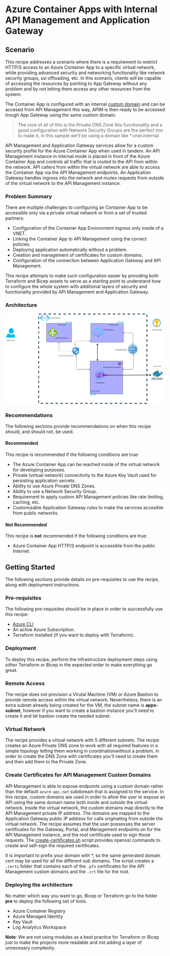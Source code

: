 # Azure Container Apps with Internal API Management and Application Gateway

## Scenario

This recipe addresses a scenario where there is a requirement to restrict HTTP/S access to an Azure Container App to a specific virtual network, while providing advanced security and networking functionality like network security groups, ssl offloading, etc. In this scenario, clients will be capable of accessing the resources by pointing to App Gateway without any problem and by not letting them access any other resources from the system.

The Container App is configured with an internal [custom domain](https://learn.microsoft.com/azure/dns/private-dns-privatednszone) and can be accesed from API Management this way, APIM is then ready to be accessed trough App Gateway using the same custom domain.

> The core of all of this is the Private DNS Zone this functionality and a good configuration with Network Security Groups are the perfect mix to make it, in this sample we'll be using a domain like *.vnet.internal

API Management and Application Gateway services allow for a custom security profile for the Azure Container App when used in tandem. An API Management instance in internal mode is placed in front of the Azure Container App and controls all traffic that is routed to the API from within the network. API callers from within the virtual network are able to access the Container App via the API Management endpoints. An Application Gateway handles ingress into the network and routes requests from outside of the virtual network to the API Management instance.

### Problem Summary

There are multiple challenges to configuring an Container App to be accessible only via a private virtual network or from a set of trusted partners:

- Configuration of the Container App Environment ingress only inside of a VNET.
- Linking the Container App to API Management using the correct policies.
- Deploying application automatically without a problem.
- Creation and management of certificates for custom domains.
- Configuration of the connection between Application Gateway and API Management.

This recipe attempts to make such configuration easier by providing both Terraform and Bicep assets to serve as a starting point to understand how to configure the whole system with additional layers of security and functionality provided by API Management and Application Gateway.

### Architecture

![Azure Web App with private HTTP endpoint](./media/containerapps-internal.png)

### Recommendations

The following sections provide recommendations on when this recipe should, and should not, be used.

#### Recommended

This recipe is recommended if the following conditions are true:

- The Azure Container App can be reached inside of the virtual network for developing purposes.
- Private (virtual network) connectivity to the Azure Key Vault used for persisting application secrets.
- Ability to use Azure Private DNS Zones.
- Ability to use a Network Security Group.
- Requirement to apply custom API Management policies like rate limiting, caching, etc.
- Customizable Application Gateway rules to make the services accesible from public networks.

#### Not Recommended

This recipe is **not** recommended if the following conditions are true:

- Azure Container App HTTP/S endpoint is accessible from the public Internet.

## Getting Started

The following sections provide details on pre-requisites to use the recipe, along with deployment instructions.

### Pre-requisites

The following pre-requisites should be in place in order to successfully use this recipe:

- [Azure CLI](https://docs.microsoft.com/cli/azure/install-azure-cli)
- An active Azure Subscription.
- Terraform installed (if you want to deploy with Terraform).

### Deployment

To deploy this recipe, perform the infrastructure deployment steps using _either_ Terraform or Bicep in the expected order to make everything go great.

### Remote Access

The recipe does not provision a Virutal Machine (VM) or Azure Bastion to provide remote access within the virtual network. Nevertheless, there is an extra subnet already being created for the VM, the subnet name is **apps-subnet**, however if you want to create a bastion instance you'll need to create it and let bastion create the needed subnet.

### Virtual Network

The recipe provides a virtual network with 5 different subnets. The recipe creates an Azure Private DNS zone to work with all required features in a simple topology letting them working in coordinationwithout a problem, in order to create the DNS Zone with certificates you'll need to create them and then add them to the Private Zone.

### Create Certificates for API Management Custom Domains

API Management is able to expose endpoints using a custom domain rather than the default `azure-api.net` subdomain that is assigned to the service. In this recipe, custom domains are used in order to allow the user to expose an API using the same domain name both _inside_ and _outside_ the virtual network. Inside the virtual network, the custom domains map directly to the API Management private IP address. The domains are mapped to the Application Gateway public IP address for calls originating from outside the virtual network. The recipe assumes that the user possesses the server certificates for the Gateway, Portal, and Management endpoints on for the API Management instance, and the root certificate used to sign those requests. The [create-certificates.sh](./deploy/bash/create-certificates.sh) script provides openssl commands to create and self-sign the required certificates.

It is important to prefix your domain with *, so the same generated domain cert may be used for all the different sub domains.
The script creates a `.certs` folder that contains each of the `.pfx` certificates for the API Management custom domains and the `.crt` file for the root.

### Deploying the architecture

No matter which way you want to go, Bicep or Terraform  go to the folder **pre** to deploy the following set of tools.

- Azure Container Registry
- Azure Managed Identity
- Key Vault
- Log Analytics Workspace

**Note**: We are not using modules as a best practice for Terraform or Bicep just to make the projects more readable and not adding a layer of unnecesary complexity.

